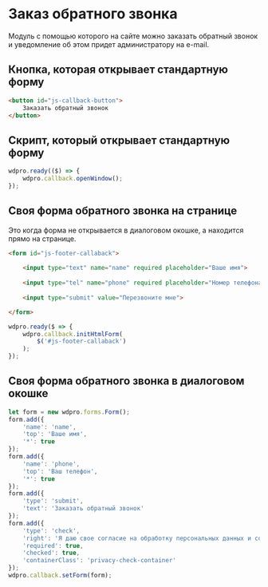 # Заказ обратного звонка

Модуль с помощью которого на сайте можно заказать обратный звонок и уведомление об
этом придет администратору на e-mail.

## Кнопка, которая открывает стандартную форму

```html
<button id="js-callback-button">
    Заказать обратный звонок
</button>
```

## Скрипт, который открывает стандартную форму

```javascript
wdpro.ready(($) => {
    wdpro.callback.openWindow();
});
```

## Своя форма обратного звонка на странице

Это когда форма не открывается в диалоговом окошке, а находится прямо на странице.

```html
<form id="js-footer-callaback">
    
	<input type="text" name="name" required placeholder="Ваше имя">
    
    <input type="tel" name="phone" required placeholder="Номер телефона">
    
    <input type="submit" value="Перезвоните мне">

</form>
```

```javascript
wdpro.ready($ => {
	wdpro.callback.initHtmlForm(
        $('#js-footer-callaback')
    );
});
```

## Своя форма обратного звонка в диалоговом окошке

```javascript
let form = new wdpro.forms.Form();
form.add({
    'name': 'name',
    'top': 'Ваше имя',
    '*': true
});
form.add({
    'name': 'phone',
    'top': 'Ваш телефон',
    '*': true
});
form.add({
    'type': 'submit',
    'text': 'Заказать обратный звонок'
});
form.add({
    'type': 'check',
    'right': 'Я даю свое согласие на обработку персональных данных и соглашаюсь с условиями и <a href="/privacy-policy/" target="_blank">политикой конфиденциальности</a>.',
    'required': true,
    'checked': true,
    'containerClass': 'privacy-check-container'
});
wdpro.callback.setForm(form);
```



